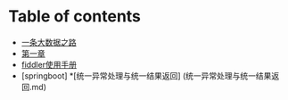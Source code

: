 # Table of contents

* [一条大数据之路](README.md)
* [第一章](第一章.md)
* [fiddler使用手册](fiddler使用手册.md)
* [springboot]
	*[统一异常处理与统一结果返回] (统一异常处理与统一结果返回.md)
